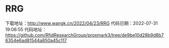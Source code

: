 # RRG
下载地址：http://www.wangk.cn/2022/04/23/RRG
代码日期：2022-07-31 19:06:55
代码地址：https://github.com/RfidResearchGroup/proxmark3/tree/de9be10d28b9d8b76354e6ad81544a850a45c117
